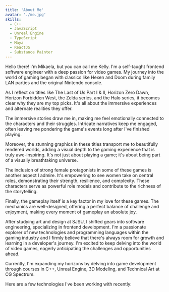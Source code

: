 ```yaml
---
title: 'About Me'
avatar: './me.jpg'
skills:
  - C++
  - JavaScript
  - Unreal Engine
  - TypeScript
  - Maya
  - ReactJS
  - Substance Painter
---
```


Hello there! I'm Mikaela, but you can call me Kelly. I'm a self-taught frontend software engineer with a deep passion for video games. My journey into the world of gaming began with classics like Hexen and Doom during family LAN parties and the original Nintendo console.

As I reflect on titles like The Last of Us Part I & II, Horizon Zero Dawn, Horizon Forbidden West, the Zelda series, and the Halo series, it becomes clear why they are my top picks. It's all about the immersive experiences and alternate realities they offer.

The immersive stories draw me in, making me feel emotionally connected to the characters and their struggles. Intricate narratives keep me engaged, often leaving me pondering the game's events long after I've finished playing.

Moreover, the stunning graphics in these titles transport me to beautifully rendered worlds, adding a visual depth to the gaming experience that is truly awe-inspiring. It's not just about playing a game; it's about being part of a visually breathtaking universe.

The inclusion of strong female protagonists in some of these games is another aspect I admire. It's empowering to see women take on central roles, demonstrating their strength, resilience, and complexity. These characters serve as powerful role models and contribute to the richness of the storytelling.

Finally, the gameplay itself is a key factor in my love for these games. The mechanics are well-designed, offering a perfect balance of challenge and enjoyment, making every moment of gameplay an absolute joy.

After studying art and design at SJSU, I shifted gears into software engineering, specializing in frontend development. I'm a passionate explorer of new technologies and programming languages within the gaming industry and I firmly believe that there's always room for growth and learning in a developer's journey. I'm excited to keep delving into the world of video games, eagerly anticipating the challenges and opportunities ahead.

Currently, I'm expanding my horizons by delving into game development through courses in C++, Unreal Engine, 3D Modeling, and Technical Art at CG Spectrum.

Here are a few technologies I've been working with recently:
